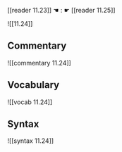 [[reader 11.23]] ☚ : ☛ [[reader 11.25]]

![[11.24]]

## Commentary

![[commentary 11.24]]

## Vocabulary

![[vocab 11.24]]

## Syntax

![[syntax 11.24]]

